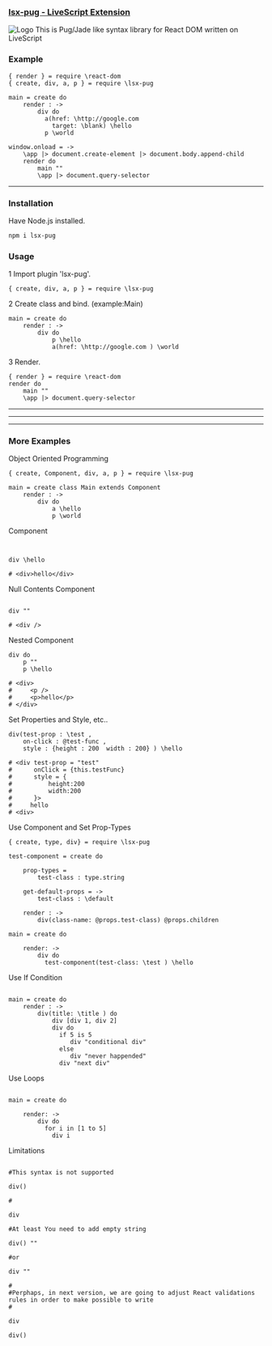 ### [lsx-pug - LiveScript Extension](https://github.com/flyber-net/lsx-pug)

![Logo](https://content.screencast.com/users/a.stegno/folders/Jing/media/1ddfab27-6d01-41c9-965d-30cef10675b6/00000147.png)
This is Pug/Jade like syntax library for React DOM written on LiveScript

### Example

```Livescript
{ render } = require \react-dom
{ create, div, a, p } = require \lsx-pug

main = create do
    render : ->
        div do
          a(href: \http://google.com 
            target: \blank) \hello
          p \world

window.onload = ->
    \app |> document.create-element |> document.body.append-child
    render do
        main ""
        \app |> document.query-selector
```



---------

### Installation

Have Node.js installed.

```Bash
npm i lsx-pug
```

### Usage

1 Import plugin 'lsx-pug'.

```Livescript
{ create, div, a, p } = require \lsx-pug
```

2 Create class and bind. (example:Main)

```Livescript
main = create do
    render : ->
        div do
            p \hello
            a(href: \http://google.com ) \world
```

3 Render.

```Livescript
{ render } = require \react-dom
render do
    main ""
    \app |> document.query-selector
```

---------
---------
---------



### More Examples

Object Oriented Programming

```Livescript
{ create, Component, div, a, p } = require \lsx-pug

main = create class Main extends Component
    render : ->
        div do
            a \hello
            p \world
```

Component

```Livescript


div \hello

# <div>hello</div>
```

Null Contents Component

```Livescript

div ""

# <div />
```

Nested Component

```Livescript
div do 
    p ""
    p \hello

# <div>
#     <p />
#     <p>hello</p>
# </div>
```

Set Properties and Style, etc..

```Livescript
div(test-prop : \test ,
    on-click : @test-func ,
    style : {height : 200  width : 200} ) \hello

# <div test-prop = "test"
#      onClick = {this.testFunc}
#      style = {
#          height:200
#          width:200
#      }>
#     hello
# <div>
```
Use Component and Set Prop-Types

```Livescript
{ create, type, div} = require \lsx-pug

test-component = create do

    prop-types =
        test-class : type.string

    get-default-props = ->
        test-class : \default

    render : ->
        div(class-name: @props.test-class) @props.children

main = create do

    render: ->
        div do
          test-component(test-class: \test ) \hello
```

Use If Condition

```Livescript

main = create do
    render : ->
        div(title: \title ) do 
            div [div 1, div 2]
            div do
              if 5 is 5  
                 div "conditional div"
              else 
                 div "never happended"
              div "next div"

```

Use Loops 

```Livescript 

main = create do

    render: ->
        div do
          for i in [1 to 5]
            div i

```

Limitations 

```Livescript 

#This syntax is not supported
 
div() 

#

div

#At least You need to add empty string 

div() "" 

#or 

div ""

#
#Perphaps, in next version, we are going to adjust React validations rules in order to make possible to write 
#

div 

div()


```

